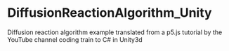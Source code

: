 # DiffusionReactionAlgorithm_Unity
Diffusion reaction algorithm example translated from a p5.js tutorial by the YouTube channel coding train to C# in Unity3d
